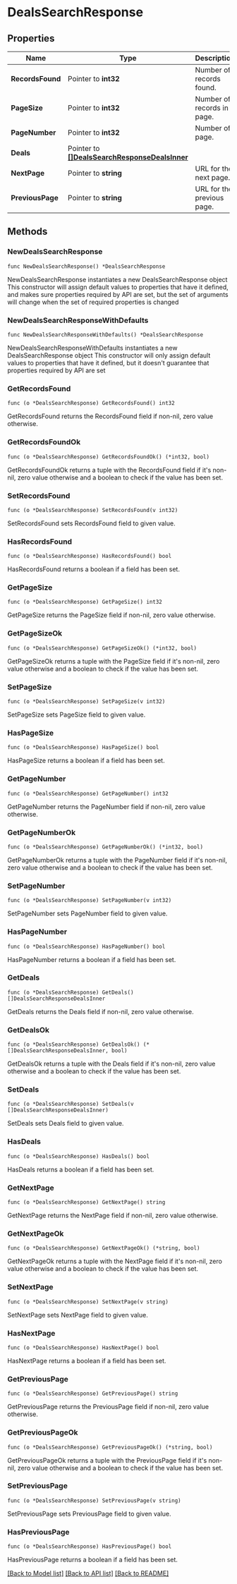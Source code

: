 # DealsSearchResponse

## Properties

Name | Type | Description | Notes
------------ | ------------- | ------------- | -------------
**RecordsFound** | Pointer to **int32** | Number of records found. | [optional] 
**PageSize** | Pointer to **int32** | Number of records in a page. | [optional] 
**PageNumber** | Pointer to **int32** | Number of page. | [optional] 
**Deals** | Pointer to [**[]DealsSearchResponseDealsInner**](DealsSearchResponseDealsInner.md) |  | [optional] 
**NextPage** | Pointer to **string** | URL for the next page. | [optional] 
**PreviousPage** | Pointer to **string** | URL for the previous page. | [optional] 

## Methods

### NewDealsSearchResponse

`func NewDealsSearchResponse() *DealsSearchResponse`

NewDealsSearchResponse instantiates a new DealsSearchResponse object
This constructor will assign default values to properties that have it defined,
and makes sure properties required by API are set, but the set of arguments
will change when the set of required properties is changed

### NewDealsSearchResponseWithDefaults

`func NewDealsSearchResponseWithDefaults() *DealsSearchResponse`

NewDealsSearchResponseWithDefaults instantiates a new DealsSearchResponse object
This constructor will only assign default values to properties that have it defined,
but it doesn't guarantee that properties required by API are set

### GetRecordsFound

`func (o *DealsSearchResponse) GetRecordsFound() int32`

GetRecordsFound returns the RecordsFound field if non-nil, zero value otherwise.

### GetRecordsFoundOk

`func (o *DealsSearchResponse) GetRecordsFoundOk() (*int32, bool)`

GetRecordsFoundOk returns a tuple with the RecordsFound field if it's non-nil, zero value otherwise
and a boolean to check if the value has been set.

### SetRecordsFound

`func (o *DealsSearchResponse) SetRecordsFound(v int32)`

SetRecordsFound sets RecordsFound field to given value.

### HasRecordsFound

`func (o *DealsSearchResponse) HasRecordsFound() bool`

HasRecordsFound returns a boolean if a field has been set.

### GetPageSize

`func (o *DealsSearchResponse) GetPageSize() int32`

GetPageSize returns the PageSize field if non-nil, zero value otherwise.

### GetPageSizeOk

`func (o *DealsSearchResponse) GetPageSizeOk() (*int32, bool)`

GetPageSizeOk returns a tuple with the PageSize field if it's non-nil, zero value otherwise
and a boolean to check if the value has been set.

### SetPageSize

`func (o *DealsSearchResponse) SetPageSize(v int32)`

SetPageSize sets PageSize field to given value.

### HasPageSize

`func (o *DealsSearchResponse) HasPageSize() bool`

HasPageSize returns a boolean if a field has been set.

### GetPageNumber

`func (o *DealsSearchResponse) GetPageNumber() int32`

GetPageNumber returns the PageNumber field if non-nil, zero value otherwise.

### GetPageNumberOk

`func (o *DealsSearchResponse) GetPageNumberOk() (*int32, bool)`

GetPageNumberOk returns a tuple with the PageNumber field if it's non-nil, zero value otherwise
and a boolean to check if the value has been set.

### SetPageNumber

`func (o *DealsSearchResponse) SetPageNumber(v int32)`

SetPageNumber sets PageNumber field to given value.

### HasPageNumber

`func (o *DealsSearchResponse) HasPageNumber() bool`

HasPageNumber returns a boolean if a field has been set.

### GetDeals

`func (o *DealsSearchResponse) GetDeals() []DealsSearchResponseDealsInner`

GetDeals returns the Deals field if non-nil, zero value otherwise.

### GetDealsOk

`func (o *DealsSearchResponse) GetDealsOk() (*[]DealsSearchResponseDealsInner, bool)`

GetDealsOk returns a tuple with the Deals field if it's non-nil, zero value otherwise
and a boolean to check if the value has been set.

### SetDeals

`func (o *DealsSearchResponse) SetDeals(v []DealsSearchResponseDealsInner)`

SetDeals sets Deals field to given value.

### HasDeals

`func (o *DealsSearchResponse) HasDeals() bool`

HasDeals returns a boolean if a field has been set.

### GetNextPage

`func (o *DealsSearchResponse) GetNextPage() string`

GetNextPage returns the NextPage field if non-nil, zero value otherwise.

### GetNextPageOk

`func (o *DealsSearchResponse) GetNextPageOk() (*string, bool)`

GetNextPageOk returns a tuple with the NextPage field if it's non-nil, zero value otherwise
and a boolean to check if the value has been set.

### SetNextPage

`func (o *DealsSearchResponse) SetNextPage(v string)`

SetNextPage sets NextPage field to given value.

### HasNextPage

`func (o *DealsSearchResponse) HasNextPage() bool`

HasNextPage returns a boolean if a field has been set.

### GetPreviousPage

`func (o *DealsSearchResponse) GetPreviousPage() string`

GetPreviousPage returns the PreviousPage field if non-nil, zero value otherwise.

### GetPreviousPageOk

`func (o *DealsSearchResponse) GetPreviousPageOk() (*string, bool)`

GetPreviousPageOk returns a tuple with the PreviousPage field if it's non-nil, zero value otherwise
and a boolean to check if the value has been set.

### SetPreviousPage

`func (o *DealsSearchResponse) SetPreviousPage(v string)`

SetPreviousPage sets PreviousPage field to given value.

### HasPreviousPage

`func (o *DealsSearchResponse) HasPreviousPage() bool`

HasPreviousPage returns a boolean if a field has been set.


[[Back to Model list]](../README.md#documentation-for-models) [[Back to API list]](../README.md#documentation-for-api-endpoints) [[Back to README]](../README.md)


